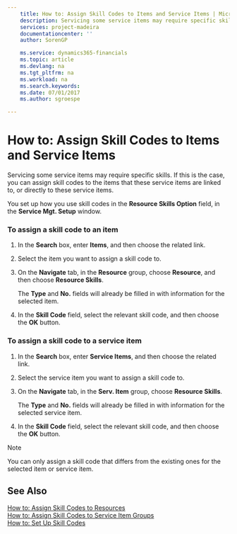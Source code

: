 ```yaml
---
    title: How to: Assign Skill Codes to Items and Service Items | Microsoft Docs
    description: Servicing some service items may require specific skills. If this is the case, you can assign skill codes to the items that these service items are linked to, or directly to these service items.
    services: project-madeira
    documentationcenter: ''
    author: SorenGP

    ms.service: dynamics365-financials
    ms.topic: article
    ms.devlang: na
    ms.tgt_pltfrm: na
    ms.workload: na
    ms.search.keywords:
    ms.date: 07/01/2017
    ms.author: sgroespe

---
```

# How to: Assign Skill Codes to Items and Service Items
Servicing some service items may require specific skills. If this is the case, you can assign skill codes to the items that these service items are linked to, or directly to these service items.  
  
 You set up how you use skill codes in the **Resource Skills Option** field, in the **Service Mgt. Setup** window.  
  
### To assign a skill code to an item  
  
1.  In the **Search** box, enter **Items**, and then choose the related link.  
  
2.  Select the item you want to assign a skill code to.  
  
3.  On the **Navigate** tab, in the **Resource** group, choose **Resource**, and then choose  **Resource Skills**.  
  
     The **Type** and **No.** fields will already be filled in with information for the selected item.  
  
4.  In the **Skill Code** field, select the relevant skill code, and then choose the **OK** button.  
  
### To assign a skill code to a service item  
  
1.  In the **Search** box, enter **Service Items**, and then choose the related link.  
  
2.  Select the service item you want to assign a skill code to.  
  
3.  On the **Navigate** tab, in the **Serv. Item** group, choose  **Resource Skills**.  
  
     The **Type** and **No.** fields will already be filled in with information for the selected service item.  
  
4.  In the **Skill Code** field, select the relevant skill code, and then choose the **OK** button.  
  
> [!NOTE]  
>  You can only assign a skill code that differs from the existing ones for the selected item or service item.  
  
## See Also  
 [How to: Assign Skill Codes to Resources](../how-to-assign-skill-codes-to-resources.md)   
 [How to: Assign Skill Codes to Service Item Groups](../how-to-assign-skill-codes-to-service-item-groups.md)   
 [How to: Set Up Skill Codes](../how-to-set-up-skill-codes.md)